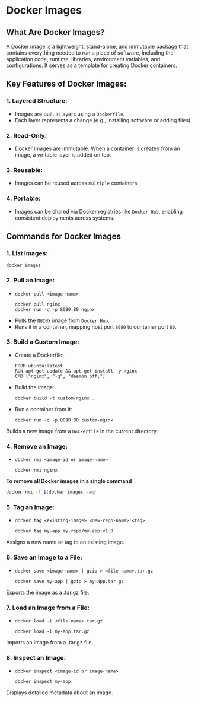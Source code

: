 # Docker Images

## What Are Docker Images?
A Docker image is a lightweight, stand-alone, and immutable package that contains everything needed to run a piece of software, including the application code, runtime, libraries, environment variables, and configurations. It serves as a template for creating Docker containers.

## Key Features of Docker Images:
### 1. Layered Structure:
- Images are built in layers using a `Dockerfile`.
- Each layer represents a change (e.g., installing software or adding files).
### 2. Read-Only:
- Docker images are immutable. When a container is created from an image, a writable layer is added on top.
### 3. Reusable:
- Images can be reused across `multiple` containers.
### 4. Portable:
- Images can be shared via Docker registries like `Docker Hub`, enabling consistent deployments across systems.

## Commands for Docker Images

### 1. List Images:
```
docker images
```
### 2. Pull an Image:
- `docker pull <image-name>`
    ```
    docker pull nginx
    docker run -d -p 8080:80 nginx
    ```
- Pulls the `NGINX` image from `Docker Hub`.
- Runs it in a container, mapping host port `8080` to container port `80`.
### 3. Build a Custom Image:

- Create a Dockerfile:
    ```
    FROM ubuntu:latest
    RUN apt-get update && apt-get install -y nginx
    CMD ["nginx", "-g", "daemon off;"]
    ```
- Build the image:
    ```
    docker build -t custom-nginx .
    ```
- Run a container from it:
    ```
    docker run -d -p 8090:80 custom-nginx
    ```
Builds a new image from a `Dockerfile` in the current directory.

### 4. Remove an Image:
- `docker rmi <image-id or image-name>`

    ```
    docker rmi nginx
    ```
**To remove all Docker images in a single command**
```bash
docker rmi -f $(docker images -aq)
```

### 5. Tag an Image:
- `docker tag <existing-image> <new-repo-name>:<tag>`

    ```
    docker tag my-app my-repo/my-app:v1.0
    ```
Assigns a new name or tag to an existing image.

### 6. Save an Image to a File:
- `docker save <image-name> | gzip > <file-name>.tar.gz`

    ```
    docker save my-app | gzip > my-app.tar.gz
    ```
Exports the image as a .tar.gz file.

### 7. Load an Image from a File:
- `docker load -i <file-name>.tar.gz`

    ```
    docker load -i my-app.tar.gz
    ```
Imports an image from a .tar.gz file.

### 8. Inspect an Image:
- `docker inspect <image-id or image-name>`

    ```
    docker inspect my-app
    ```

Displays detailed metadata about an image.